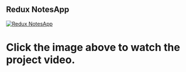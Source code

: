 ## Redux NotesApp

[![Redux NotesApp](https://img.youtube.com/vi/JK9FCW83PkI/sddefault.jpg)](https://youtu.be/JK9FCW83PkI)

# Click the image above to watch the project video.
